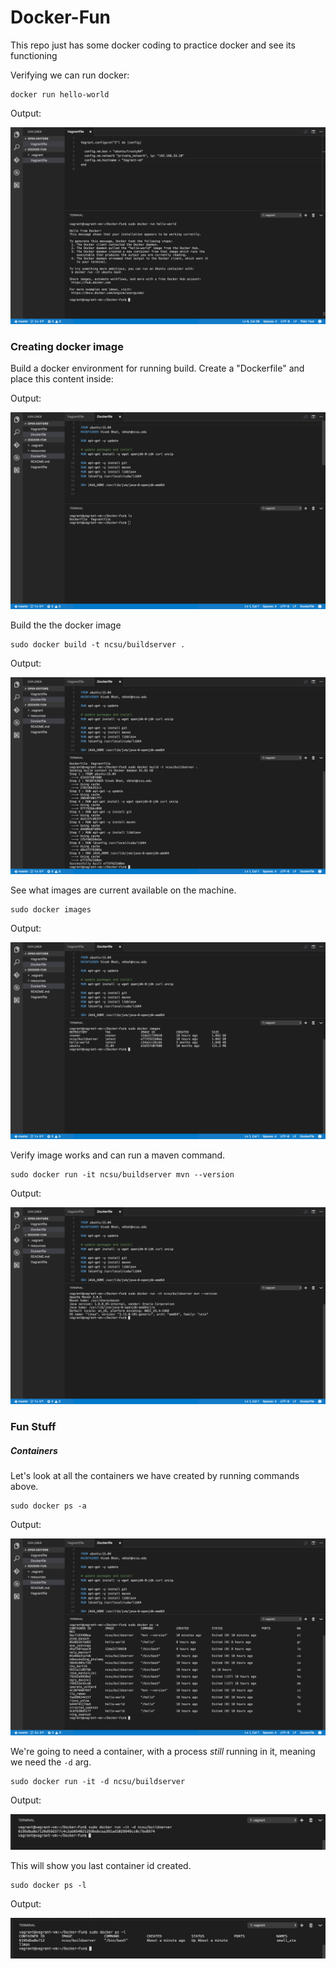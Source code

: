 # Docker-Fun
This repo just has some docker coding to practice docker and see its functioning

Verifying we can run docker:
```
docker run hello-world
```
Output: 

![helloworld](https://github.com/VivekBhat/Docker-Fun/blob/master/resources/hello%20world.png)

### Creating docker image

Build a docker environment for running build.  Create a "Dockerfile" and place this content inside:

Output: 

![dockerfile](https://github.com/VivekBhat/Docker-Fun/blob/master/resources/dockerfile.png)


Build the the docker image

    sudo docker build -t ncsu/buildserver .
  
 Output: 

![dockerbuild](https://github.com/VivekBhat/Docker-Fun/blob/master/resources/dockerbuild.png)

 
See what images are current available on the machine.

    sudo docker images

 Output: 

![dockerbuild](https://github.com/VivekBhat/Docker-Fun/blob/master/resources/dockerimages.png)


Verify image works and can run a maven command.

    sudo docker run -it ncsu/buildserver mvn --version

 Output: 

![dockerbuild](https://github.com/VivekBhat/Docker-Fun/blob/master/resources/dockermvnversion.png)

### Fun Stuff 
##### Containers

Let's look at all the containers we have created by running commands above.

    sudo docker ps -a 

Output: 

![containersadded](https://github.com/VivekBhat/Docker-Fun/blob/master/resources/createdcontainers.png)


We're going to need a container, with a process *still* running in it, meaning we need the `-d` arg.

    sudo docker run -it -d ncsu/buildserver

Output: 

![running container](https://github.com/VivekBhat/Docker-Fun/blob/master/resources/runningcontainer.png)

This will show you last container id created.    

    sudo docker ps -l

Output: 

![id container](https://github.com/VivekBhat/Docker-Fun/blob/master/resources/containerid.png)

